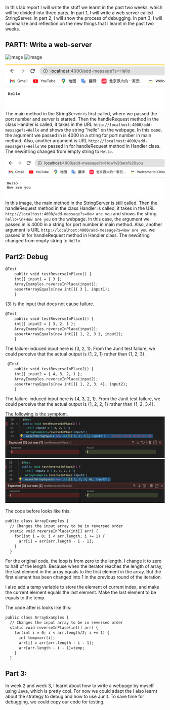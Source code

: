 In this lab report I will write the stuff we learnt in the past two weeks, which will be divided into three parts. 
In part 1, I will write a web server called StringServer. 
In part 2, I will show the process of debugging. 
In part 3, I will summarize and reflection on the new things that I learnt in the past two weeks.

## PART1: Write a web-server
![image](URL.png)
![image](StringServer.png)

![image](hello.png)
The main method in the StringServer is first called, where we passed the port number and server is started. Then the handleRequest method in the class Handler is called, it takes in the URL `http://localhost:4000/add-message?s=Hello` and shows the string "hello" on the webpage. In this case, the argument we passed in is 4000 in a string for port number in main method. Also, another argument is URL `http://localhost:4000/add-message?s=Hello` we passed in for handleRequest method in Handler class.  The newString changed from empty string to `Hello`.

![image](howareyou.png)
In this image, the main method in the StringServer is still called. Then the handleRequest method in the class Handler is called, it takes in the URL `http://localhost:4000/add-message?s=How are you` and shows the string `hello+\n+How are you` on the webpage. In this case, the argument we passed in is 4000 in a string for port number in main method. Also, another argument is URL `http://localhost:4000/add-message?s=How are you` we passed in for handleRequest method in Handler class.  The newString changed from empty string to `Hello`.


## Part2: Debug

```
@Test 
	public void testReverseInPlace() {
    int[] input1 = { 3 };
    ArrayExamples.reverseInPlace(input1);
    assertArrayEquals(new int[]{ 3 }, input1);
	}
```

{3} is the input that does not cause failure. 


```
@Test 
	public void testReverseInPlace1() {
    int[] input2 = { 3, 2, 1 };
    ArrayExamples.reverseInPlace(input2);
    assertArrayEquals(new int[]{ 1, 2, 3 }, input2);
	}
```
The failure-induced input here is {3, 2, 1}. From the Junit test failure, we could perceive that the actual output is {1, 2, 1} rather than {1, 2, 3}.

```
 @Test 
	public void testReverseInPlace2() {
    int[] input2 = { 4, 3, 2, 1 };
    ArrayExamples.reverseInPlace(input2);
    assertArrayEquals(new int[]{ 1, 2, 3, 4}, input2);
	}
```
The failure-induced input here is {4, 3, 2, 1}. From the Junit test failure, we could perceive that the actual output is {1, 2, 2, 1} rather than {1, 2, 3,4}.

The following is the symptom.
![image](RIP1.png)
![image](RIP2.png)

The code before looks like this:

```
public class ArrayExamples {
  // Changes the input array to be in reversed order
  static void reverseInPlace(int[] arr) {
    for(int i = 0; i < arr.length; i += 1) {
      arr[i] = arr[arr.length - i - 1];
    }
  }
```
  
For the original code, the loop is from zero to the length. I change it to zero to half of the length. Because when the iterator reaches the length of array, the last element in the array equals to the first element in the array. But the first element has been changed into 1 in the previous round of the iteration. 

I also add a temp variable to store the element of current index, and make the current element equals the last element. Make the last element to be equals to the temp. 

The code after is looks like this:
```
public class ArrayExamples {
  // Changes the input array to be in reversed order
  static void reverseInPlace(int[] arr) {
    for(int i = 0; i < arr.length/2; i += 1) {
      int temp=arr[i];
      arr[i] = arr[arr.length - i - 1];
      arr[arr.length - i - 1]=temp;
    }
  }
  ```


## Part 3: 
In week 2 and week 3, I learnt about how to write a webpage by myself using Java, which is pretty cool. For now we could adapt the 
I also learnt about the strategy to debug and how to use Junit. To save time for debugging, we could copy our code for testing. 











